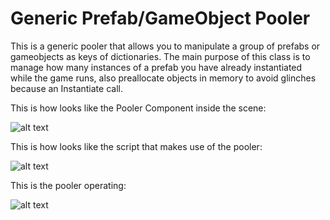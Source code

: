 # Generic Prefab/GameObject Pooler

This is a generic pooler that allows you to manipulate a group of prefabs or gameobjects as keys of dictionaries.
The main purpose of this class is to manage how many instances of a prefab you have already instantiated while the game runs, also preallocate objects in memory to avoid glinches because an Instantiate call.

This is how looks like the Pooler Component inside the scene:

![alt text](https://github.com/ycarowr/Tools/blob/master/Patterns/GenericPrefabPooler/Images/Capture.GIF)

This is how looks like the script that makes use of the pooler:

![alt text](https://github.com/ycarowr/Tools/blob/master/Patterns/GenericPrefabPooler/Images/Capture1.GIF)

This is the pooler operating:

![alt text](https://github.com/ycarowr/Tools/blob/master/Patterns/GenericPrefabPooler/Images/prefab.gif)

